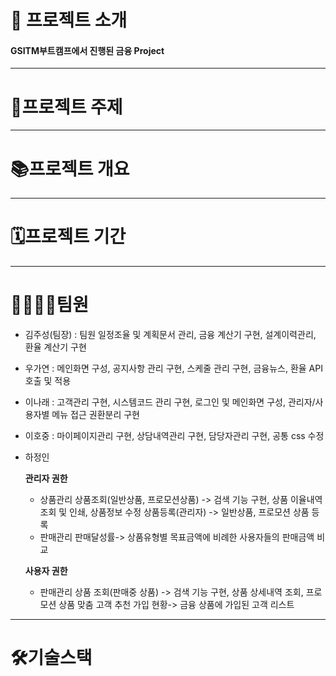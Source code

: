 # 📰 프로젝트 소개
#### GSITM부트캠프에서 진행된 금융 Project

---
# 📠프로젝트 주제

---
# 📚프로젝트 개요

---
# 🗓프로젝트 기간

---
# 👨‍👩‍👦‍👦팀원
- 김주성(팀장) : 팀원 일정조율 및 계획문서 관리, 금융 계산기 구현, 설계이력관리, 환율 계산기 구현
- 우가연 : 메인화면 구성, 공지사항 관리 구현, 스케줄 관리 구현, 금융뉴스, 환율 API 호출 및 적용
- 이나래 : 고객관리 구현, 시스템코드 관리 구현, 로그인 및 메인화면 구성, 관리자/사용자별 메뉴 접근 권환분리 구현
- 이호중 : 마이페이지관리 구현, 상담내역관리 구현, 담당자관리 구현, 공통 css 수정
- 하정인
  
  __관리자 권한__
    - 상품관리
      상품조회(일반상품, 프로모션상품) ->  검색 기능 구현, 상품 이율내역 조회 및 인쇄, 상품정보 수정
      상품등록(관리자) -> 일반상품, 프로모션 상품 등록
    - 판매관리
      판매달성률-> 상품유형별 목표금액에 비례한 사용자들의 판매금액 비교
  

   __사용자 권한__
    - 판매관리
      상품 조회(판매중 상품) -> 검색 기능 구현, 상품 상세내역 조회, 프로모션 상품 맞춤 고객 추천
      가입 현황-> 금융 상품에 가입된 고객 리스트
  

---
# 🛠기술스택




